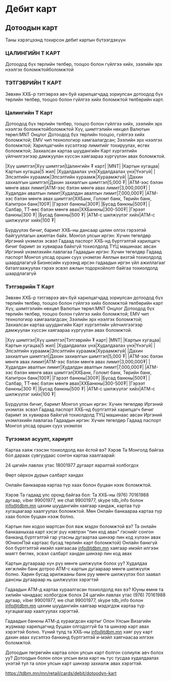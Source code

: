 # Дебит карт
## Дотоодын карт
Таны хэрэгцээнд тохирсон дебит картын бүтээгдэхүүн

### ЦАЛИНГИЙН Т КАРТ
Дотоодод бүх төрлийн төлбөр, тооцоо болон гүйлгээ хийх, зээлийн эрх нээлгэх боломжтойболомжтой

### ТЭТГЭВРИЙН Т КАРТ
Зөвхөн ХХБ-р тэтгэврээ авч буй харилцагчдад зориулсан дотоодод бүх төрлийн төлбөр, тооцоо болон гүйлгээ хийх боломжтой төлбөрийн карт.


### Цалингийн Т Карт
Дотоодод бүх төрлийн төлбөр, тооцоо болон гүйлгээ хийх, зээлийн эрх нээлгэх боломжтойболомжтой
Хүү, шимтгэлийн нөхцөл
Валютын төрөл:MNT
Онцлог
Дотоодод бүх төрлийн тооцоо, гүйлгээ хийх боломжтой;
EMV чип технологиор хамгаалагдсан;
Зээлийн эрх нээлгэх боломжтой;
Харилцагчийн хүсэлтээр лимитийг тохируулах, өсгөх боломжтой;
Захиалсан картаа шуудангийн Карт хүргэлтийн үйлчилгээгээр дамжуулан хүссэн хаягаараа хүргүүлэн авах боломжтой.

|Хүү шимтгэл|Хүү шимтгэл|Цалингийн ₮ карт|
|MNT|
|Картын хугацаа|Картын хугацаа|5 жил|
|Худалдаалах үнэ|Худалдаалах үнэ|Үнэгүй|
|Элсэлтийн хураамж|Элсэлтийн хураамж|Хураамжгүй|
|Дахин захиалгын шимтгэл|Дахин захиалгын шимтгэл|5,000 ₮|
|ATM-ээс бэлэн мөнгө авах лимит|ATM-ээс бэлэн мөнгө авах лимит|3,000,000₮|
|Худалдан авалтын лимит|Худалдан авалтын лимит|7,000,000₮|
|ATM-ээс бэлэн мөнгө авах шимтгэл|ХХБанк, Голомт банк, Төрийн банк, Капитрон банк|100₮|
|Гэрээт банкны|300₮|
|Бусад банкны|500₮|
|Салбар, ТТ-өөс бэлэн мөнгө авах|ХХБанкны|300-500₮|
|Гэрээт банкны|300 ₮|
|Бусад банкны|500 ₮|
|АТМ-с шилжүүлэг хийх|АТМ-с шилжүүлэг хийх|100 ₮|

Бүрдүүлэх бичиг, баримт
ХХБ-ны дансаар цалин олгох гэрээтэй байгууллагын ажилтан байх.
Монгол улсын иргэн:
Хүчин төгөлдөр Иргэний үнэмлэх эсвэл Гадаад паспорт
ХХБ-нд бүртгэлтэй харилцагч бичиг баримт эх хувиараа байхгүй тохиолдолд ТҮЦ машинаас авсан Иргэний үнэмлэхийн лавлагаа
Гадаадын иргэн:
Хүчин төгөлдөр Гадаад паспорт
Монгол улсад оршин суух үнэмлэх
Аяллын визтэй тохиолдолд шаардлагагүй
Бизнесийн хүрээнд ирсэн гадаадын иргэн үйл ажиллагааг баталгаажуулах гэрээ эсвэл ажлын тодорхойлолт байгаа тохиолдолд шаардлагагүй


### Тэтгэврийн Т Карт
Зөвхөн ХХБ-р тэтгэврээ авч буй харилцагчдад зориулсан дотоодод бүх төрлийн төлбөр, тооцоо болон гүйлгээ хийх боломжтой төлбөрийн карт
Хүү, шимтгэлийн нөхцөл
Валютын төрөл:MNT
Онцлог
Дотоодод бүх төрлийн төлбөр, тооцоо болон гүйлгээ хийх боломжтой;
EMV чип технологиор хамгаалагдсан;
Зээлийн эрх нээлгэх боломжтой;
Захиалсан картаа шуудангийн Карт хүргэлтийн үйлчилгээгээр дамжуулан хүссэн хаягаараа хүргүүлэн авах боломжтой.

|Хүү шимтгэл|Хүү шимтгэл|Тэтгэврийн ₮ карт|
|MNT|
|Картын хугацаа|Картын хугацаа|5 жил|
|Худалдаалах үнэ|Худалдаалах үнэ|Үнэгүй|
|Элсэлтийн хураамж|Элсэлтийн хураамж|Хураамжгүй|
|Дахин захиалгын шимтгэл|Дахин захиалгын шимтгэл|5,000 ₮|
|ATM-ээс бэлэн мөнгө авах лимит|ATM-ээс бэлэн мөнгө авах лимит|3,000,000₮|
|Худалдан авалтын лимит|Худалдан авалтын лимит|7,000,000₮|
|ATM-ээс бэлэн мөнгө авах шимтгэл|ХХБанк, Голомт банк, Төрийн банк, Капитрон банк|100₮|
|Гэрээт банкны|300₮|
|Бусад банкны|500₮|
|Салбар, ТТ-өөс бэлэн мөнгө авах|ХХБанкны|300-500₮|
|Гэрээт банкны|300 ₮|
|Бусад банкны|500 ₮|
|АТМ-с шилжүүлэг хийх|АТМ-с шилжүүлэг хийх|100 ₮|

Бүрдүүлэх бичиг, баримт
Монгол улсын иргэн:
Хүчин төгөлдөр Иргэний үнэмлэх эсвэл Гадаад паспорт
ХХБ-нд бүртгэлтэй харилцагч бичиг баримт эх хувиараа байхгүй тохиолдолд ТҮЦ машинаас авсан Иргэний үнэмлэхийн лавлагаа
Гадаадын иргэн:
Хүчин төгөлдөр Гадаад паспорт
Монгол улсад оршин суух үнэмлэх

### Түгээмэл асуулт, хариулт
Картаа хаяж гээсэн тохиолдолд яах ёстой вэ?
Хэрэв Та Монголд байгаа бол дараах сувгуудаас сонгон картаа хаалгаарай:

24 цагийн лавлах утас 18001977 дугаарт яаралтай холбогдох

Өөрт ойрхон дурын салбарт хандах 

Онлайн банкаараа картаа түр хаах болон буцаан нээх боломжтой.

Хэрэв Та гадаад улс оронд байгаа бол:
Та ХХБ-ны (976) 70161988 дугаар, viber 99001977, we chat 99001977, skype  tdb_info болон info@tdbm.mn цахим шуудангийн хаягаар хандаж, картаа түр хугацаагаар хаалгуулах боломжтой. Мөн Онлайн банкаараа картаа түр хаах болон буцаан нээж болно.

Картын пин кодоо мартсан бол яаж мэдэх боломжтой вэ?
Та  онлайн банкааныхаа карт хэсэг рүү нэвтрэн "пин код авах" гэснийг сонгон банканд бүртгэлтэй гар утасны дугаартаа шинээр пин код хүлээн авах  (ЮнионПэй картаас бусад төрлийн карт боломжтой)
Онлайн банкгүй бол бүртгэлтэй имэйл хаягаасаа info@tdbm.mn хаягаар имэйл илгээн маягт бөглөх, эсвэл салбарт хандан шинээр пин код авах

Картын дугаараар хүн рүү мөнгө шилжүүлж болох уу?
Худалдаа хөгжлийн банк дотроо ATM-с картын дугаараар мөнгө шилжүүлж болно. Харин бусад арилжааны банк руу мөнгө шилжүүлэх бол заавал дансны дугаараар нь шилжүүлэх хэрэгтэй

Гадаадын АТМ-д картаа хураалгасан тохиолдолд яах вэ?
Юуны өмнө та хилийн чанадаас холбогдож болох 24 цагийн лавлах утас (976) 70161988 дугаар, viber 99001977, we chat 99001977, skype tdb_info болон info@tdbm.mn цахим шуудангийн хаягаар мэдэгдэж картаа түр хугацаагаар хаалгуулах хэрэгтэй.

Гадаадын банкны АТМ-д хураагдсан картыг Олон Улсын Визагийн журмаар харилцагчид буцаан олгодоггүй ба та шинээр карт авах хэрэгтэй болно. Үүний тулд та  ХХБ-ны info@tdbm.mn хаяг руу карт дахин авах хүсэлтээ банкинд бүртгэлтэй и-мэйл хаягнаасаа илгээх боломжтой.

Дотоодын төгрөгийн картаа олон улсын карт болгон солиулж авч болох уу?
Дотоодын болон олон улсын виза карт нь тус тусдаа худалдаалах үнэтэй тул та олон улсын карт шинээр захиалж авах хэрэгтэй.


https://tdbm.mn/mn/retail/cards/debit/dotoodyn-kart